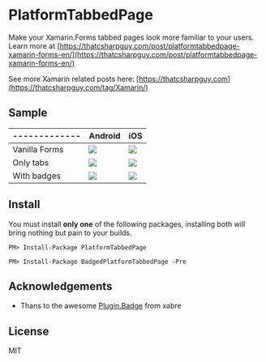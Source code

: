 # PlatformTabbedPage
Make your Xamarin.Forms tabbed pages look more familiar to your users. Learn more at [https://thatcsharpguy.com/post/platformtabbedpage-xamarin-forms-en/](https://thatcsharpguy.com/post/platformtabbedpage-xamarin-forms-en/)

See more Xamarin related posts here: [https://thatcsharpguy.com](https://thatcsharpguy.com/tag/Xamarin/)

## Sample

| ------------- | Android  | iOS |
| ------------- | ------------- | ------------- |
| Vanilla Forms | ![](https://media.giphy.com/media/l4FGoMd8dgNdGmlS8/giphy.gif)  | ![](https://media.giphy.com/media/l4FGBViPSdRinlMcg/giphy.gif) |
| Only tabs | ![](https://media.giphy.com/media/3oKIP581QGVRbP3Io8/giphy.gif)  | ![](https://media.giphy.com/media/l4FGICB9LNwsiyozm/giphy.gif) |
| With badges | ![](https://media.giphy.com/media/xUA7aV9yhdobQKGZ56/giphy.gif)  | ![](https://media.giphy.com/media/xUA7bg0VtPp251WZuE/giphy.gif) |




## Install  
You must install **only one** of the following packages, installing both will bring nothing but pain to your builds.  

`PM> Install-Package PlatformTabbedPage`   

`PM> Install-Package BadgedPlatformTabbedPage -Pre`  

## Acknowledgements  

 - Thans to the awesome [Plugin.Badge](https://github.com/xabre/xamarin-forms-tab-badge) from xabre
 
 ## License  
  MIT
